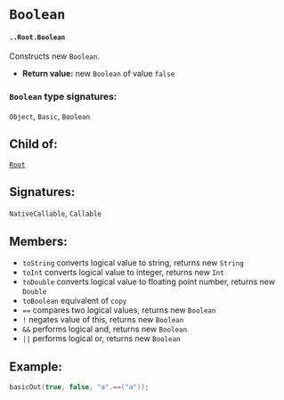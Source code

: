 # `Boolean`

#### `..Root.Boolean`

Constructs new `Boolean`.

* **Return value:** new `Boolean` of value `false`

### `Boolean` type signatures:

`Object`, `Basic`, `Boolean`

## Child of:

[`Root`](docs..Root.md)

## Signatures:

`NativeCallable`, `Callable`

## Members:

- `toString` converts logical value to string, returns new `String` 
- `toInt` converts logical value to integer, returns new `Int`
- `toDouble` converts logical value to floating point number, returns new `Double`
- `toBoolean` equivalent of `copy`
- `==` compares two logical values, returns new `Boolean`
- `!` negates value of this, returns new `Boolean`
- `&&` performs logical and, returns new `Boolean`
- `||` performs logical or, returns new `Boolean`


## Example:

```c
basicOut(true, false, "a".==("a"));
```